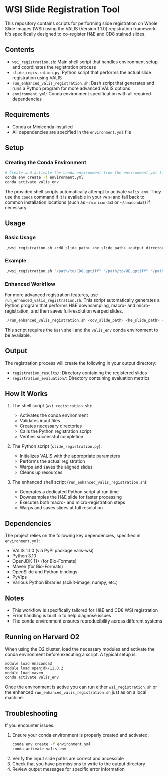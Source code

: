# WSI Slide Registration Tool

This repository contains scripts for performing slide registration on Whole Slide Images (WSI) using the VALIS (Version 1.1.0) registration framework. It's specifically designed to co-register H&E and CD8 stained slides.

## Contents

- `wsi_registration.sh`: Main shell script that handles environment setup and coordinates the registration process
- `slide_registration.py`: Python script that performs the actual slide registration using VALIS
- `run_enhanced_valis_registration.sh`: Bash script that generates and runs a Python program for more advanced VALIS options
- `environment.yml`: Conda environment specification with all required dependencies

## Requirements

- Conda or Miniconda installed
- All dependencies are specified in the `environment.yml` file

## Setup

### Creating the Conda Environment

```bash
# Create and activate the conda environment from the environment.yml file
conda env create -f environment.yml
conda activate valis_env
```

The provided shell scripts automatically attempt to activate `valis_env`. They
use the `conda` command if it is available in your `PATH` and fall back to
common installation locations (such as `~/miniconda3` or `~/anaconda3`) if
necessary.

## Usage

### Basic Usage

```bash
./wsi_registration.sh <cd8_slide_path> <he_slide_path> <output_directory>
```

### Example

```bash
./wsi_registration.sh "/path/to/CD8.qptiff" "/path/to/HE.qptiff" "/path/to/output"
```

### Enhanced Workflow

For more advanced registration features, use `run_enhanced_valis_registration.sh`. This
script automatically generates a Python program that performs H&E downsampling,
macro- and micro-registration, and then saves full‑resolution warped slides.

```bash
./run_enhanced_valis_registration.sh <cd8_slide_path> <he_slide_path> <output_directory>
```

This script requires the `bash` shell and the `valis_env` conda environment to be available.

## Output

The registration process will create the following in your output directory:

- `registration_results/`: Directory containing the registered slides
- `registration_evaluation/`: Directory containing evaluation metrics

## How It Works

1. The shell script (`wsi_registration.sh`):
   - Activates the conda environment
   - Validates input files
   - Creates necessary directories
   - Calls the Python registration script
   - Verifies successful completion

2. The Python script (`slide_registration.py`):
   - Initializes VALIS with the appropriate parameters
   - Performs the actual registration
   - Warps and saves the aligned slides
   - Cleans up resources
3. The enhanced shell script (`run_enhanced_valis_registration.sh`):
   - Generates a dedicated Python script at run time
   - Downsamples the H&E slide for faster processing
   - Executes both macro- and micro-registration steps
   - Warps and saves slides at full resolution

## Dependencies

The project relies on the following key dependencies, specified in `environment.yml`:
- VALIS 1.1.0 (via PyPI package valis-wsi)
- Python 3.10
- OpenJDK 11+ (for Bio-Formats)
- Maven (for Bio-Formats)
- OpenSlide and Python bindings
- PyVips
- Various Python libraries (scikit-image, numpy, etc.)

## Notes

- This workflow is specifically tailored for H&E and CD8 WSI registration
- Error handling is built in to help diagnose issues
- The conda environment ensures reproducibility across different systems

## Running on Harvard O2

When using the O2 cluster, load the necessary modules and activate the conda
environment before executing a script. A typical setup is:

```bash
module load Anaconda3
module load openjdk/11.0.2
module load maven
conda activate valis_env
```

Once the environment is active you can run either `wsi_registration.sh` or the
enhanced `run_enhanced_valis_registration.sh` just as on a local machine.

## Troubleshooting

If you encounter issues:

1. Ensure your conda environment is properly created and activated:
   ```bash
   conda env create -f environment.yml
   conda activate valis_env
   ```
2. Verify the input slide paths are correct and accessible
3. Check that you have permissions to write to the output directory
4. Review output messages for specific error information
